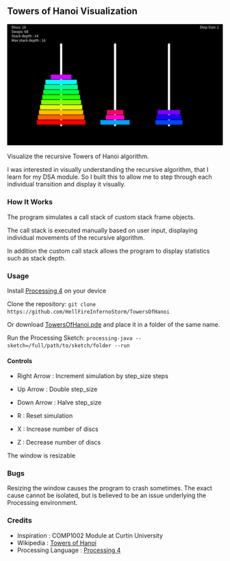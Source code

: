 ## Towers of Hanoi Visualization

![Screenshot](images/TowersOfHanoi.png)

Visualize the recursive Towers of Hanoi algorithm.

I was interested in visually understanding the recursive algorithm, that I learn for my DSA module. So I built this to allow me to step through each individual transition and display it visually.

### How It Works

The program simulates a call stack of custom stack frame objects.

The call stack is executed manually based on user input, displaying individual movements of the recursive algorithm.

In addition the custom call stack allows the program to display statistics such as stack depth.

### Usage

Install [Processing 4](https://processing.org/) on your device

Clone the repository: `git clone https://github.com/HellFireInfernoStorm/TowersOfHanoi`


Or download [TowersOfHanoi.pde](TowersOfHanoi.pde) and place it in a folder of the same name.

Run the Processing Sketch: `processing-java --sketch=/full/path/to/sketch/folder --run`

#### Controls

- Right Arrow : Increment simulation by step_size steps

- Up Arrow : Double step_size

- Down Arrow : Halve step_size

- R : Reset simulation

- X : Increase number of discs

- Z : Decrease number of discs

The window is resizable

### Bugs

Resizing the window causes the program to crash sometimes. The exact cause cannot be isolated, but is believed to be an issue underlying the Processing environment.

### Credits

- Inspiration : COMP1002 Module at Curtin University
- Wikipedia : [Towers of Hanoi](https://en.wikipedia.org/wiki/Tower_of_Hanoi)
- Processing Language : [Processing 4](https://processing.org/)
